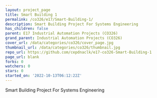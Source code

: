 ```yaml
---
layout: project_page
title: Smart Building 1
permalink: /co326/e17/Smart-Building-1/
description: Smart Building Project For Systems Engineering
has_children: false
parent: E17 Industrial Automation Projects (CO326)
grand_parent: Industrial Automation Projects (CO326)
cover_url: /data/categories/co326/cover_page.jpg
thumbnail_url: /data/categories/co326/thumbnail.jpg
repo_url: https://github.com/cepdnaclk/e17-co326-Smart-Building-1
page_url: blank
forks: 0
watchers: 0
stars: 0
started_on: '2022-10-13T06:12:22Z'
---
```


Smart Building Project For Systems Engineering